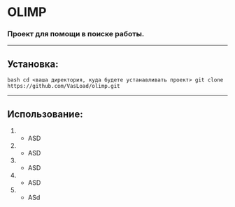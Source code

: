 # OLIMP
### Проект для помощи в поиске работы.

---
## Установка:
`bash
cd <ваша директория, куда будете устанавливать проект>
git clone https://github.com/VasLoad/olimp.git
`

---
## Использование:
1. - ASD
2. - ASD
3. - ASD
4. - ASD
5. - ASd
